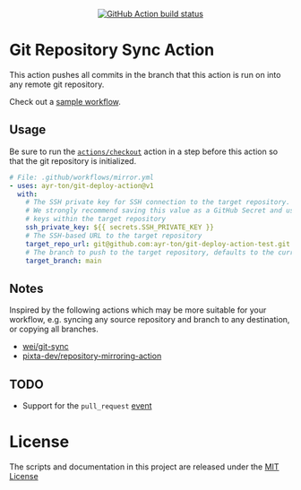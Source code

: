 <p align="center">
  <a href="https://github.com/ayr-ton/git-deploy-action">
    <img alt="GitHub Action build status" src="https://github.com/ayr-ton/git-deploy-action/workflows/test/badge.svg">
  </a>
</p>

# Git Repository Sync Action

This action pushes all commits in the branch that this action is run on into any remote git repository.

Check out a [sample workflow](.github/workflows/test.yml).

## Usage

Be sure to run the [`actions/checkout`](https://github.com/actions/checkout) action in a step before
this action so that the git repository is initialized.

```yaml
# File: .github/workflows/mirror.yml
- uses: ayr-ton/git-deploy-action@v1
  with:
    # The SSH private key for SSH connection to the target repository.
    # We strongly recommend saving this value as a GitHub Secret and using deploy
    # keys within the target repository
    ssh_private_key: ${{ secrets.SSH_PRIVATE_KEY }}
    # The SSH-based URL to the target repository
    target_repo_url: git@github.com:ayr-ton/git-deploy-action-test.git
    # The branch to push to the target repository, defaults to the current branch
    target_branch: main
```

## Notes

Inspired by the following actions which may be more suitable for your workflow, e.g. syncing any
source repository and branch to any destination, or copying all branches.

* [wei/git-sync](https://github.com/wei/git-sync)
* [pixta-dev/repository-mirroring-action](https://github.com/pixta-dev/repository-mirroring-action)

## TODO

* Support for the `pull_request` [event](https://help.github.com/en/actions/reference/events-that-trigger-workflows#pull-request-event-pull_request)

# License

The scripts and documentation in this project are released under the [MIT License](LICENSE.md)
